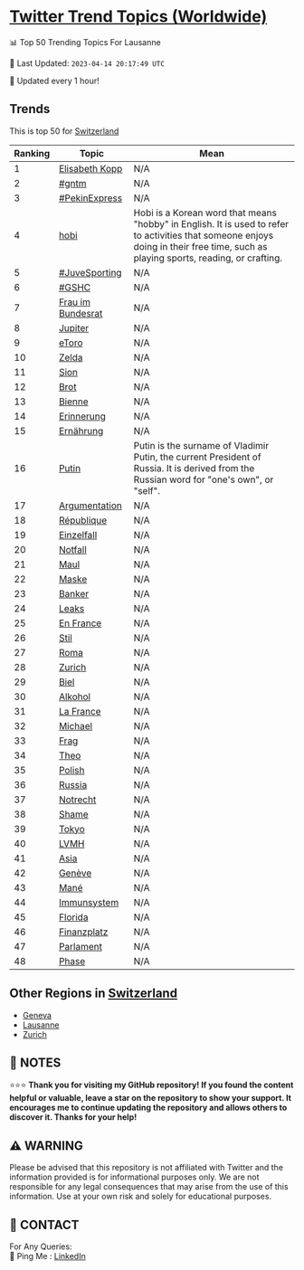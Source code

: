 [Twitter Trend Topics (Worldwide)](https://github.com/ErcinDedeoglu/Twitter-Trend-Topics)
==========


📊 Top 50 Trending Topics For Lausanne

📆 Last Updated: `2023-04-14 20:17:49 UTC`

🔧 Updated every 1 hour!


## Trends

This is top 50 for [Switzerland](</Switzerland>)

| Ranking | Topic | Mean |
| ------- | ------------ | ------------ |
| 1 | [Elisabeth Kopp](http://twitter.com/search?q=Elisabeth+Kopp) | N/A |
| 2 | [#gntm](http://twitter.com/search?q=%23gntm) | N/A |
| 3 | [#PekinExpress](http://twitter.com/search?q=%23PekinExpress) | N/A |
| 4 | [hobi](http://twitter.com/search?q=hobi) | Hobi is a Korean word that means "hobby" in English. It is used to refer to activities that someone enjoys doing in their free time, such as playing sports, reading, or crafting. |
| 5 | [#JuveSporting](http://twitter.com/search?q=%23JuveSporting) | N/A |
| 6 | [#GSHC](http://twitter.com/search?q=%23GSHC) | N/A |
| 7 | [Frau im Bundesrat](http://twitter.com/search?q=Frau+im+Bundesrat) | N/A |
| 8 | [Jupiter](http://twitter.com/search?q=Jupiter) | N/A |
| 9 | [eToro](http://twitter.com/search?q=eToro) | N/A |
| 10 | [Zelda](http://twitter.com/search?q=Zelda) | N/A |
| 11 | [Sion](http://twitter.com/search?q=Sion) | N/A |
| 12 | [Brot](http://twitter.com/search?q=Brot) | N/A |
| 13 | [Bienne](http://twitter.com/search?q=Bienne) | N/A |
| 14 | [Erinnerung](http://twitter.com/search?q=Erinnerung) | N/A |
| 15 | [Ernährung](http://twitter.com/search?q=Ern%c3%a4hrung) | N/A |
| 16 | [Putin](http://twitter.com/search?q=Putin) | Putin is the surname of Vladimir Putin, the current President of Russia. It is derived from the Russian word for "one's own", or "self". |
| 17 | [Argumentation](http://twitter.com/search?q=Argumentation) | N/A |
| 18 | [République](http://twitter.com/search?q=R%c3%a9publique) | N/A |
| 19 | [Einzelfall](http://twitter.com/search?q=Einzelfall) | N/A |
| 20 | [Notfall](http://twitter.com/search?q=Notfall) | N/A |
| 21 | [Maul](http://twitter.com/search?q=Maul) | N/A |
| 22 | [Maske](http://twitter.com/search?q=Maske) | N/A |
| 23 | [Banker](http://twitter.com/search?q=Banker) | N/A |
| 24 | [Leaks](http://twitter.com/search?q=Leaks) | N/A |
| 25 | [En France](http://twitter.com/search?q=En+France) | N/A |
| 26 | [Stil](http://twitter.com/search?q=Stil) | N/A |
| 27 | [Roma](http://twitter.com/search?q=Roma) | N/A |
| 28 | [Zurich](http://twitter.com/search?q=Zurich) | N/A |
| 29 | [Biel](http://twitter.com/search?q=Biel) | N/A |
| 30 | [Alkohol](http://twitter.com/search?q=Alkohol) | N/A |
| 31 | [La France](http://twitter.com/search?q=La+France) | N/A |
| 32 | [Michael](http://twitter.com/search?q=Michael) | N/A |
| 33 | [Frag](http://twitter.com/search?q=Frag) | N/A |
| 34 | [Theo](http://twitter.com/search?q=Theo) | N/A |
| 35 | [Polish](http://twitter.com/search?q=Polish) | N/A |
| 36 | [Russia](http://twitter.com/search?q=Russia) | N/A |
| 37 | [Notrecht](http://twitter.com/search?q=Notrecht) | N/A |
| 38 | [Shame](http://twitter.com/search?q=Shame) | N/A |
| 39 | [Tokyo](http://twitter.com/search?q=Tokyo) | N/A |
| 40 | [LVMH](http://twitter.com/search?q=LVMH) | N/A |
| 41 | [Asia](http://twitter.com/search?q=Asia) | N/A |
| 42 | [Genève](http://twitter.com/search?q=Gen%c3%a8ve) | N/A |
| 43 | [Mané](http://twitter.com/search?q=Man%c3%a9) | N/A |
| 44 | [Immunsystem](http://twitter.com/search?q=Immunsystem) | N/A |
| 45 | [Florida](http://twitter.com/search?q=Florida) | N/A |
| 46 | [Finanzplatz](http://twitter.com/search?q=Finanzplatz) | N/A |
| 47 | [Parlament](http://twitter.com/search?q=Parlament) | N/A |
| 48 | [Phase](http://twitter.com/search?q=Phase) | N/A |



## Other Regions in [Switzerland](</Switzerland>)

* [Geneva](</Switzerland/Geneva.md>)
* [Lausanne](</Switzerland/Lausanne.md>)
* [Zurich](</Switzerland/Zurich.md>)



## 📝 NOTES

⭐⭐⭐ **Thank you for visiting my GitHub repository! If you found the content helpful or valuable, leave a star on the repository to show your support. It encourages me to continue updating the repository and allows others to discover it. Thanks for your help!**


## ⚠️ WARNING

Please be advised that this repository is not affiliated with Twitter and the information provided is for informational purposes only. We are not responsible for any legal consequences that may arise from the use of this information. Use at your own risk and solely for educational purposes.


## 📨 CONTACT

 For Any Queries:  
            🏓 Ping Me : [LinkedIn](https://www.linkedin.com/in/ercindedeoglu/)
